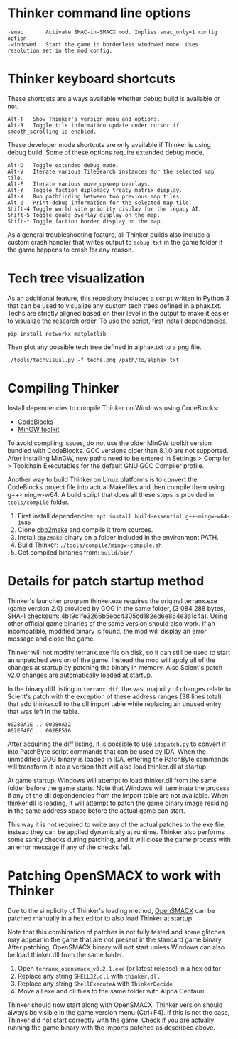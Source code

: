 
Thinker command line options
============================

    -smac       Activate SMAC-in-SMACX mod. Implies smac_only=1 config option.
    -windowed   Start the game in borderless windowed mode. Uses resolution set in the mod config.


Thinker keyboard shortcuts
==========================

These shortcuts are always available whether debug build is available or not.

    Alt-T   Show Thinker's version menu and options.
    Alt-R   Toggle tile information update under cursor if smooth_scrolling is enabled.

These developer mode shortcuts are only available if Thinker is using debug build.
Some of these options require extended debug mode.

    Alt-D   Toggle extended debug mode.
    Alt-V   Iterate various TileSearch instances for the selected map tile.
    Alt-F   Iterate various move_upkeep overlays.
    Alt-Y   Toggle faction diplomacy treaty matrix display.
    Alt-X   Run pathfinding between two previous map tiles.
    Alt-Z   Print debug information for the selected map tile.
    Shift-4 Toggle world site priority display for the legacy AI.
    Shift-5 Toggle goals overlay display on the map.
    Shift-* Toggle faction border display on the map.

As a general troubleshooting feature, all Thinker builds also include a custom crash handler that
writes output to `debug.txt` in the game folder if the game happens to crash for any reason.


Tech tree visualization
=======================
As an additional feature, this repository includes a script written in Python 3 that can be used to visualize
any custom tech trees defined in alphax.txt. Techs are strictly aligned based on their level in the output
to make it easier to visualize the research order. To use the script, first install dependencies.

    pip install networkx matplotlib

Then plot any possible tech tree defined in alphax.txt to a png file.

    ./tools/techvisual.py -f techs.png /path/to/alphax.txt


Compiling Thinker
=================
Install dependencies to compile Thinker on Windows using CodeBlocks:

* [CodeBlocks](https://www.codeblocks.org/downloads/)
* [MinGW toolkit](https://github.com/niXman/mingw-builds-binaries/releases/download/12.2.0-rt_v10-rev2/i686-12.2.0-release-posix-dwarf-msvcrt-rt_v10-rev2.7z)

To avoid compiling issues, do not use the older MinGW toolkit version bundled with CodeBlocks.
GCC versions older than 8.1.0 are not supported. After installing MinGW, new paths need to be
entered in Settings > Compiler > Toolchain Executables for the default GNU GCC Compiler profile.

Another way to build Thinker on Linux platforms is to convert the CodeBlocks project file into
actual Makefiles and then compile them using g++-mingw-w64. A build script that does all these
steps is provided in `tools/compile` folder.

1. First install dependencies: `apt install build-essential g++-mingw-w64-i686`
2. Clone [cbp2make](https://github.com/dmpas/cbp2make) and compile it from sources.
3. Install `cbp2make` binary on a folder included in the environment PATH.
4. Build Thinker: `./tools/compile/mingw-compile.sh`
5. Get compiled binaries from: `build/bin/`


Details for patch startup method
================================
Thinker's launcher program thinker.exe requires the original terranx.exe (game version 2.0) provided
by GOG in the same folder, (3 084 288 bytes, SHA-1 checksum: 4b19c1fe3266b5ebc4305cd182ed6e864e3a1c4a).
Using other official game binaries of the same version should also work. If an incompatible,
modified binary is found, the mod will display an error message and close the game.

Thinker will not modify terranx.exe file on disk, so it can still be used to start an unpatched
version of the game. Instead the mod will apply all of the changes at startup by patching
the binary in memory. Also Scient's patch v2.0 changes are automatically loaded at startup.

In the binary diff listing in `terranx.dif`, the vast majority of changes relate to Scient's patch with
the exception of these address ranges (38 lines total) that add thinker.dll to the dll import table
while replacing an unused entry that was left in the table.

    00280A1E .. 00280A32
    002EF4FC .. 002EF516

After acquiring the diff listing, it is possible to use `idapatch.py` to convert it into PatchByte
script commands that can be used by IDA. When the unmodified GOG binary is loaded in IDA, entering
the PatchByte commands will transform it into a version that will also load thinker.dll at startup.

At game startup, Windows will attempt to load thinker.dll from the same folder before the game starts.
Note that Windows will terminate the process if any of the dll dependencies from the import table
are not available. When thinker.dll is loading, it will attempt to patch the game binary image
residing in the same address space before the actual game can start.

This way it is not required to write any of the actual patches to the exe file, instead they can be
applied dynamically at runtime. Thinker also performs some sanity checks during patching, and it
will close the game process with an error message if any of the checks fail.


Patching OpenSMACX to work with Thinker
=======================================
Due to the simplicity of Thinker's loading method, [OpenSMACX](https://github.com/b-casey/OpenSMACX/)
can be patched manually in a hex editor to also load Thinker at startup.

Note that this combination of patches is not fully tested and some glitches may appear in the game
that are not present in the standard game binary. After patching, OpenSMACX binary will not start
unless Windows can also be load thinker.dll from the same folder.

1. Open `terranx_opensmacx_v0.2.1.exe` (or latest release) in a hex editor
2. Replace any string `SHELL32.dll` with `thinker.dll`
3. Replace any string `ShellExecuteA` with `ThinkerDecide`
4. Move all exe and dll files to the same folder with Alpha Centauri

Thinker should now start along with OpenSMACX. Thinker version should always be visible in the game
version menu (Ctrl+F4). If this is not the case, Thinker did not start correctly with the game.
Check if you are actually running the game binary with the imports patched as described above.

